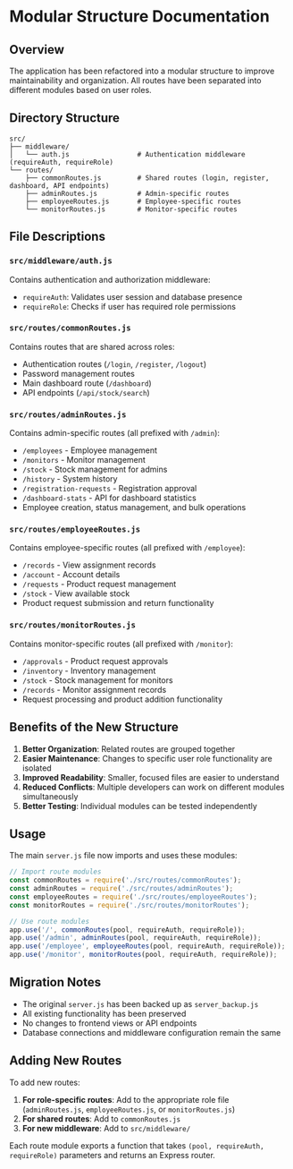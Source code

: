 # Modular Structure Documentation

## Overview
The application has been refactored into a modular structure to improve maintainability and organization. All routes have been separated into different modules based on user roles.

## Directory Structure

```
src/
├── middleware/
│   └── auth.js                 # Authentication middleware (requireAuth, requireRole)
└── routes/
    ├── commonRoutes.js         # Shared routes (login, register, dashboard, API endpoints)
    ├── adminRoutes.js          # Admin-specific routes
    ├── employeeRoutes.js       # Employee-specific routes
    └── monitorRoutes.js        # Monitor-specific routes
```

## File Descriptions

### `src/middleware/auth.js`
Contains authentication and authorization middleware:
- `requireAuth`: Validates user session and database presence
- `requireRole`: Checks if user has required role permissions

### `src/routes/commonRoutes.js`
Contains routes that are shared across roles:
- Authentication routes (`/login`, `/register`, `/logout`)
- Password management routes
- Main dashboard route (`/dashboard`)
- API endpoints (`/api/stock/search`)

### `src/routes/adminRoutes.js`
Contains admin-specific routes (all prefixed with `/admin`):
- `/employees` - Employee management
- `/monitors` - Monitor management
- `/stock` - Stock management for admins
- `/history` - System history
- `/registration-requests` - Registration approval
- `/dashboard-stats` - API for dashboard statistics
- Employee creation, status management, and bulk operations

### `src/routes/employeeRoutes.js`
Contains employee-specific routes (all prefixed with `/employee`):
- `/records` - View assignment records
- `/account` - Account details
- `/requests` - Product request management
- `/stock` - View available stock
- Product request submission and return functionality

### `src/routes/monitorRoutes.js`
Contains monitor-specific routes (all prefixed with `/monitor`):
- `/approvals` - Product request approvals
- `/inventory` - Inventory management
- `/stock` - Stock management for monitors
- `/records` - Monitor assignment records
- Request processing and product addition functionality

## Benefits of the New Structure

1. **Better Organization**: Related routes are grouped together
2. **Easier Maintenance**: Changes to specific user role functionality are isolated
3. **Improved Readability**: Smaller, focused files are easier to understand
4. **Reduced Conflicts**: Multiple developers can work on different modules simultaneously
5. **Better Testing**: Individual modules can be tested independently

## Usage

The main `server.js` file now imports and uses these modules:

```javascript
// Import route modules
const commonRoutes = require('./src/routes/commonRoutes');
const adminRoutes = require('./src/routes/adminRoutes');
const employeeRoutes = require('./src/routes/employeeRoutes');
const monitorRoutes = require('./src/routes/monitorRoutes');

// Use route modules
app.use('/', commonRoutes(pool, requireAuth, requireRole));
app.use('/admin', adminRoutes(pool, requireAuth, requireRole));
app.use('/employee', employeeRoutes(pool, requireAuth, requireRole));
app.use('/monitor', monitorRoutes(pool, requireAuth, requireRole));
```

## Migration Notes

- The original `server.js` has been backed up as `server_backup.js`
- All existing functionality has been preserved
- No changes to frontend views or API endpoints
- Database connections and middleware configuration remain the same

## Adding New Routes

To add new routes:

1. **For role-specific routes**: Add to the appropriate role file (`adminRoutes.js`, `employeeRoutes.js`, or `monitorRoutes.js`)
2. **For shared routes**: Add to `commonRoutes.js`
3. **For new middleware**: Add to `src/middleware/`

Each route module exports a function that takes `(pool, requireAuth, requireRole)` parameters and returns an Express router.
